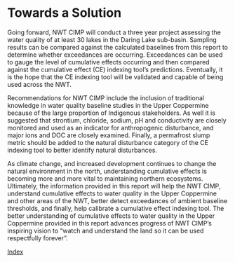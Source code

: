 ---
---

# Towards a Solution 

Going forward, NWT CIMP will conduct a three year project assessing the water quality of at least 30 lakes in the Daring Lake sub-basin. Sampling results can be compared against the calculated baselines from this report to determine whether exceedances are occurring. Exceedances can be used to gauge the level of cumulative effects occurring and then compared against the cumulative effect (CE) indexing tool’s predictions. Eventually, it is the hope that the CE indexing tool will be validated and capable of being used across the NWT.

Recommendations for NWT CIMP include the inclusion of traditional knowledge in water quality baseline studies in the Upper Coppermine because of the large proportion of Indigenous stakeholders. As well it is suggested that strontium, chloride, sodium, pH and conductivity are closely monitored and used as an indicator for anthropogenic disturbance, and major ions and DOC are closely examined. Finally, a permafrost slump metric should be added to the natural disturbance category of the CE indexing tool to better identify natural disturbances. 

As climate change, and increased development continues to change the natural environment in the north, understanding cumulative effects is becoming more and more vital to maintaining northern ecosystems. Ultimately, the information provided in this report will help the NWT CIMP, understand cumulative effects to water quality in the Upper Coppermine and other areas of the NWT, better detect exceedances of ambient baseline thresholds, and finally, help calibrate a cumulative effect indexing tool. The better understanding of cumulative effects to water quality in the Upper Coppermine provided in this report advances progress of NWT CIMP’s inspiring vision to “watch and understand the land so it can be used respectfully forever”.

[Index](index.md)
